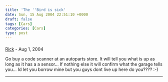 ```yaml
---
title: 'The ''Bird is sick'
date: Sun, 15 Aug 2004 22:51:10 +0000
draft: false
tags: [Cars]
categories: [Cars]
type: post
---
```



#### 
[Rick]( "") - <time datetime="2004-08-16 07:07:39">Aug 1, 2004</time>

Go buy a code scanner at an autoparts store. It will tell you what is up as long as it has a a sensor... If nothing else it will confirm what the garage tells you... Id let you borrow mine but you guys dont live up here do you???? :-)
<hr />
